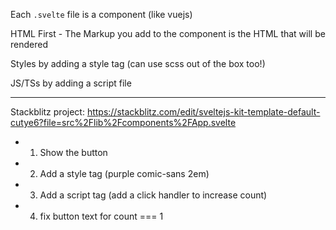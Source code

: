 Each `.svelte` file is a component (like vuejs)

HTML First - The Markup you add to the component is the HTML that will be rendered

Styles by adding a style tag (can use scss out of the box too!)

JS/TSs by adding a script file

---

Stackblitz project:
https://stackblitz.com/edit/sveltejs-kit-template-default-cutye6?file=src%2Flib%2Fcomponents%2FApp.svelte

- 1. Show the button
- 2. Add a style tag (purple comic-sans 2em)
- 3. Add a script tag (add a click handler to increase count)
- 4. fix button text for count === 1
